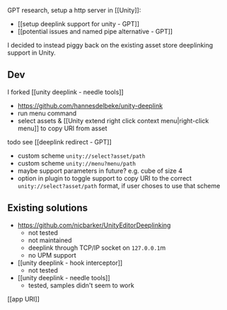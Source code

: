 GPT research, setup a http server in [[Unity]]: 
- [[setup deeplink support for unity - GPT]]
- [[potential issues and named pipe alternative - GPT]]

I decided to instead piggy back on the existing asset store deeplinking support in Unity.
## Dev
I forked [[unity deeplink - needle tools]]
- https://github.com/hannesdelbeke/unity-deeplink
- run menu command
- select assets & [[Unity extend right click context menu|right-click menu]] to copy URI from asset

todo
see [[deeplink redirect - GPT]]
- custom scheme `unity://select?asset/path`
- custom scheme `unity://menu?menu/path`
- maybe support parameters in future? e.g. cube of size 4
- option in plugin to toggle support to copy URI to the correct `unity://select?asset/path` format, if user choses to use that scheme
## Existing solutions
- https://github.com/nicbarker/UnityEditorDeeplinking 
	- not tested
	- not maintained
	- deeplink through TCP/IP socket on `127.0.0.1`m 
	- no UPM support
- [[unity deeplink - hook interceptor]]
	- not tested
- [[unity deeplink - needle tools]]
	- tested, samples didn't seem to work

[[app URI]]